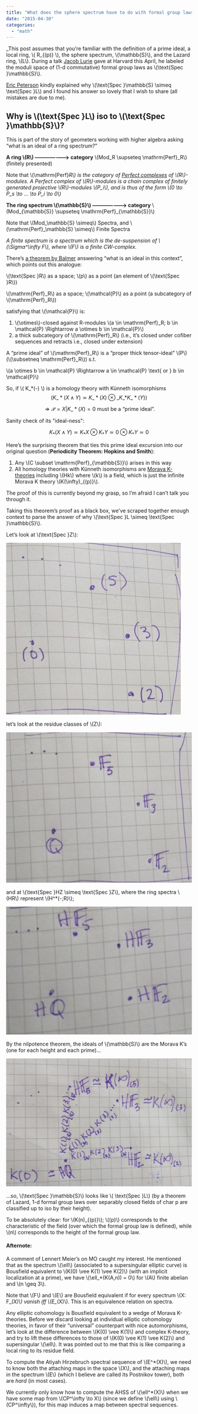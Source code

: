 ```yaml
---
title: "What does the sphere spectrum have to do with formal group laws?"
date: "2015-04-30"
categories: 
  - "math"
---
```


_This post assumes that you’re familiar with the definition of a prime ideal, a local ring, \\( R\_{(p)} \\), the sphere spectrum, \\(\mathbb{S}\\), and the Lazard ring, \\(L\\). During a talk [Jacob Lurie](http://www.math.harvard.edu/~lurie/) gave at Harvard this April, he labeled the moduli space of (1-d commutative) formal group laws as \\(\text{Spec }\mathbb{S}\\).

[Eric Peterson](https://math.berkeley.edu/~ericp/) kindly explained why \\(\text{Spec }\mathbb{S} \simeq \text{Spec }L\\) and I found his answer so lovely that I wish to share (all mistakes are due to me).

## Why is \\(\text{Spec }L\\) iso to \\(\text{Spec }\mathbb{S}\\)?

This is part of the story of geometers working with higher algebra asking “what is an ideal of a ring spectrum?”

**A ring \\(R\\) ——————-> category** \\(Mod_R \supseteq \mathrm{Perf}_R\\) (finitely presented)

Note that \\(\mathrm{Perf}_R\\) is the category of [Perfect complexes](http://www.math.unl.edu/~siyengar2/Papers/OW0206.pdf) of \\(R\\)-modules. A Perfect complex of \\(R\\)-modules is a chain complex of finitely generated projective \\(R\\)-modules \\(P_i\\), and is thus of the form \\\(0 \to P_s \to … \to P_i \to 0\\\)_

**The ring spectrum \\(\mathbb{S}\\) ——————-> category** \\(Mod_{\mathbb{S}} \supseteq \mathrm{Perf}_{\mathbb{S}}\\)

Note that \\(Mod_\mathbb{S} \simeq\\) Spectra, and \\(\mathrm{Perf}_\mathbb{S} \simeq\\) Finite Spectra

_A finite spectrum is a spectrum which is the de-suspension of \\(\Sigma^\infty F\\), where \\(F\\) is a finite CW-complex._

There’s [a theorem by Balmer](/images/wp-content/uploads/2015/04/spectrum.pdf) answering “what is an ideal in this context”, which points out this analogue:

\\(\text{Spec }R\\) as a space; \\(p\\) as a point (an element of \\(\text{Spec }R\\))

\\(\mathrm{Perf}_R\\) as a space; \\(\mathcal{P}\\) as a point (a subcategory of \\(\mathrm{Perf}_R\\))

satisfying that \\(\mathcal{P}\\) is:

1. \\(\otimes\\)-closed against R-modules \\\(a \in \mathrm{Perf}_R; b \in \mathcal{P} \Rightarrow a \otimes b \in \mathcal{P}\\\)
2. a thick subcategory of \\(\mathrm{Perf}_R\\) (i.e., it’s closed under cofiber sequences and retracts i.e., closed under extension)

A “prime ideal” of \\(\mathrm{Perf}_R\\) is a “proper thick tensor-ideal” \\(P\\) (\\(\subsetneq \mathrm{Perf}_R\\)) s.t.

\\\(a \otimes b \in \mathcal{P} \Rightarrow a \in \mathcal{P} \text{ or } b \in \mathcal{P}\\\)

So, if \\( K\_*(-) \\) is a homology theory with Künneth isomorphisms $$(K\_*(X \wedge Y) \simeq K\_*(X) \otimes\_{K\_*} K\_*(Y))$$

$$\Rightarrow \mathcal{P} = {X | K\_*(X) = 0} \text{ must be a “prime ideal”.}$$ 

Sanity check of its "ideal-ness":

$$K_*(X \wedge Y) \simeq K_* X \otimes K_*Y \simeq 0 \otimes K_*Y \simeq 0$$

Here’s the surprising theorem that ties this prime ideal excursion into our original question (**Periodicity Theorem: Hopkins and Smith**):

1. Any \\(C \subset \mathrm{Perf}_{\mathbb{S}}\\) arises in this way
2. All homology theories with Künneth isomorphisms are [Morava K-theories](http://ncatlab.org/nlab/show/Morava+K-theory#axiomatic_characterization) including \\(Hk\\) where \\(k\\) is a field, which is just the infinite Morava K theory \\(K(\infty)\_{(p)}\\).

The proof of this is currently beyond my grasp, so I’m afraid I can’t talk you through it.

Taking this theorem’s proof as a black box, we’ve scraped together enough context to parse the answer of why \\(\text{Spec }L \simeq \text{Spec }\mathbb{S}\\).

Let’s look at \\(\text{Spec }Z\\):

[![Screen Shot 2015-05-01 at 1.33.04 AM](/images/wp-content/uploads/2015/04/Screen-Shot-2015-05-01-at-1.33.04-AM.png)](/images/wp-content/uploads/2015/04/Screen-Shot-2015-05-01-at-1.33.04-AM.png)

let’s look at the residue classes of \\(Z\\):

[![Screen Shot 2015-05-01 at 1.33.00 AM](/images/wp-content/uploads/2015/04/Screen-Shot-2015-05-01-at-1.33.00-AM.png)](/images/wp-content/uploads/2015/04/Screen-Shot-2015-05-01-at-1.33.00-AM.png)

and at \\(\text{Spec }HZ \simeq \text{Spec }Z\\), where the ring spectra \\(HR\\) represent \\(H^*(-;R)\\);

[![Screen Shot 2015-05-01 at 1.32.56 AM](/images/wp-content/uploads/2015/04/Screen-Shot-2015-05-01-at-1.32.56-AM.png)](/images/wp-content/uploads/2015/04/Screen-Shot-2015-05-01-at-1.32.56-AM.png)

By the nilpotence theorem, the ideals of \\(\mathbb{S}\\) are the Morava K’s (one for each height and each prime)…

[![2015-04-30 18.57.27](/images/wp-content/uploads/2015/04/2015-04-30-18.57.27-768x529.jpg)](/images/wp-content/uploads/2015/04/2015-04-30-18.57.27-scaled.jpg)

…so, \\(\text{Spec }\mathbb{S}\\) looks like \\( \text{Spec }L\\) (by a theorem of Lazard, 1-d formal group laws over separably closed fields of char p are classified up to iso by their height).

To be absolutely clear: for \\(K(n)_{(p)}\\); \\((p)\\) corresponds to the characteristic of the field (over which the formal group law is defined), while \\(n\\) corresponds to the height of the formal group law.

#### Afternote:

A comment of Lennert Meier’s on MO caught my interest. He mentioned that as the spectrum \\(\ell\\) (associated to a supersingular elliptic curve) is Bousfield equivalent to \\(K(0) \vee K(1) \vee K(2)\\) (with an implicit localization at a prime), we have \\(\ell_*(K(A,n)) = 0\\) for \\(A\\) finite abelian and \\(n \geq 3\\).

Note that \\(F\\) and \\(E\\) are Bousfield equivalent if for every spectrum \\(X: F_*(X)\\) vanish iff \\(E_*(X)\\). This is an equivalence relation on spectra.

Any elliptic cohomology is Bousfield equivalent to a wedge of Morava K-theories. Before we discard looking at individual elliptic cohomology theories, in favor of their “universal” counterpart with nice automorphisms, let’s look at the difference between \\(K(0) \vee K(1)\\) and complex K-theory, and try to lift these differences to those of \\(K(0) \vee K(1) \vee K(2)\\) and supersingular \\(\ell\\). It was pointed out to me that this is like comparing a local ring to its residue field.

To compute the Atiyah Hirzebruch spectral sequence of \\(E^*(X)\\), we need to know both the attaching maps in the space \\(X\\), and the attaching maps in the spectrum \\(E\\) (which I believe are called its Postnikov tower), both are _hard_ (in most cases).

We currently only know how to compute the AHSS of \\(\ell^*(X)\\) when we have some map from \\(CP^\infty \to X\\) (since we define \\(\ell\\) using \\(CP^\infty\\)), for this map induces a map between spectral sequences.
